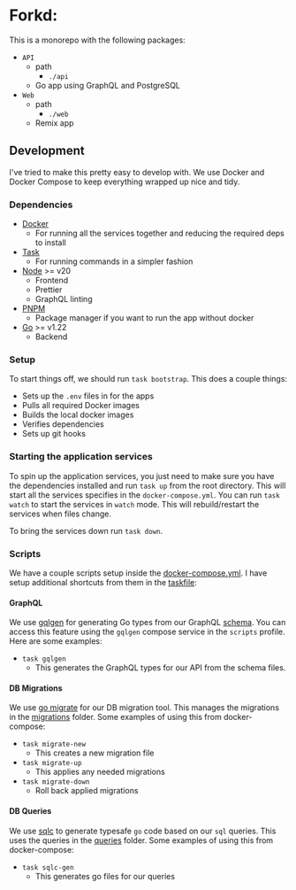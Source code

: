 # Forkd:

This is a monorepo with the following packages:

- `API`
  - path
    - `./api`
  - Go app using GraphQL and PostgreSQL
- `Web`
  - path
    - `./web`
  - Remix app

## Development

I've tried to make this pretty easy to develop with. We use Docker and Docker Compose to keep everything wrapped up nice and tidy.

### Dependencies

- [Docker](https://docs.docker.com/engine/install/)
  - For running all the services together and reducing the required deps to install
- [Task](https://taskfile.dev/installation/)
  - For running commands in a simpler fashion
- [Node](https://nodejs.org/en/download/package-manager/current) >= v20
  - Frontend
  - Prettier
  - GraphQL linting
- [PNPM](https://pnpm.io/installation)
  - Package manager if you want to run the app without docker
- [Go](https://go.dev/doc/install) >= v1.22
  - Backend

### Setup

To start things off, we should run `task bootstrap`. This does a couple things:

- Sets up the `.env` files in for the apps
- Pulls all required Docker images
- Builds the local docker images
- Verifies dependencies
- Sets up git hooks

### Starting the application services

To spin up the application services, you just need to make sure you have the dependencies installed and run `task up` from the root directory. This will start all the services specifies in the `docker-compose.yml`. You can run `task watch` to start the services in `watch` mode. This will rebuild/restart the services when files change.

To bring the services down run `task down`.

### Scripts

We have a couple scripts setup inside the [docker-compose.yml](./docker-compose.yml). I have setup additional shortcuts from them in the [taskfile](./Taskfile.yml):

#### GraphQL

We use [gqlgen](https://gqlgen.com/) for generating Go types from our GraphQL [schema](api/graph/schema). You can access this feature using the `gqlgen` compose service in the `scripts` profile. Here are some examples:

- `task gqlgen`
  - This generates the GraphQL types for our API from the schema files.

#### DB Migrations

We use [go migrate](https://github.com/golang-migrate/migrate) for our DB migration tool. This manages the migrations in the [migrations](db/migrations) folder. Some examples of using this from docker-compose:

- `task migrate-new`
  - This creates a new migration file
- `task migrate-up`
  - This applies any needed migrations
- `task migrate-down`
  - Roll back applied migrations

#### DB Queries

We use [sqlc](https://github.com/sqlc-dev/sqlc) to generate typesafe `go` code based on our `sql` queries. This uses the queries in the [queries](db/queries/) folder. Some examples of using this from docker-compose:

- `task sqlc-gen`
  - This generates go files for our queries
